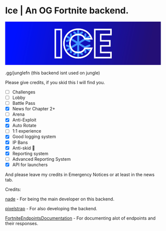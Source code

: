 # Ice | An OG Fortnite backend.

![banner](https://raw.githubusercontent.com/gn1e/Ice/refs/heads/main/public/IceBanner.jpg)


.gg/junglefn (this backend isnt used on jungle)

Please give credits, if you skid this I will find you.

- [ ] Challenges
- [ ] Lobby
- [ ] Battle Pass
- [X] News for Chapter 2+
- [ ] Arena
- [X] Anti-Exploit
- [X] Auto Rotate
- [ ] 1:1 experience
- [X] Good logging system
- [X] IP Bans
- [X] Anti-skid 🤫
- [X] Reporting system
- [ ] Advanced Reporting System
- [X] API for launchers

And please leave my credits in Emergency Notices or at least in the news tab.

Credits:

[nade](https://github.com/gn1e) - For being the main developer on this backend.

[pixelstrap](https://github.com/pxlstrap) - For also developing the backend.

[FortniteEndpointsDocumentation](https://github.com/LeleDerGrasshalmi/FortniteEndpointsDocumentation) - For documenting alot of endpoints and their responses.
